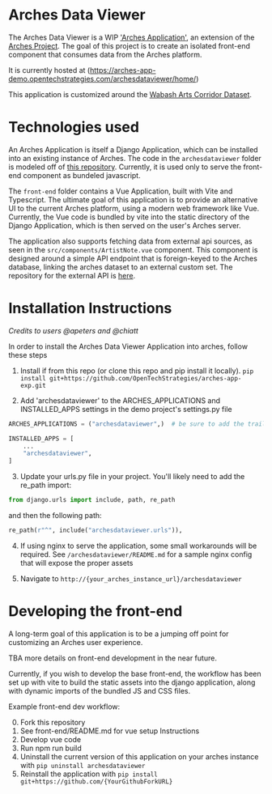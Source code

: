 # Arches Data Viewer
The Arches Data Viewer is a WIP ['Arches Application'](https://arches.readthedocs.io/en/stable/developing/extending/creating-apps/), an extension of the [Arches Project](https://www.archesproject.org/). The goal of this project is 
to create an isolated front-end component that consumes data from the Arches platform. 

It is currently hosted at (https://arches-app-demo.opentechstrategies.com/archesdataviewer/home/)

This application is customized around the [Wabash Arts Corridor Dataset](https://code.librehq.com/ots/arches/arches-demo-data).

# Technologies used
An Arches Application is itself a Django Application, which can be installed into an existing instance of Arches. 
The code in the ```archesdataviewer``` folder is modeled off of [this repository](https://github.com/chiatt/dashboard). Currently,
it is used only to serve the front-end component as bundeled javascript.

The ```front-end``` folder contains a Vue Application, built with Vite and Typescript. The ultimate goal of this application is to provide an alternative UI to the current Arches platform, using a modern web framework like Vue. Currently, the Vue code is bundled by vite into the static directory of the Django Application, which is then served on the user's Arches server.

The application also supports fetching data from external api sources, as seen in the `src/components/ArtistNote.vue` component. This component is designed around a simple API endpoint that is foreign-keyed to the Arches database, linking the arches dataset to an external custom set. The repository for the external API is [here](https://code.librehq.com/ots/arches/archesappremoteserver).

# Installation Instructions
*Credits to users @apeters and @chiatt*

In order to install the Arches Data Viewer Application into arches, follow these steps

1. Install if from this repo (or clone this repo and pip install it locally).
   ```pip install git+https://github.com/OpenTechStrategies/arches-app-exp.git```

2. Add 'archesdataviewer' to the ARCHES_APPLICATIONS and INSTALLED_APPS settings in the demo project's settings.py file
```python
ARCHES_APPLICATIONS = ("archesdataviewer",)  # be sure to add the trailing comma!

INSTALLED_APPS = [
    ...
    "archesdataviewer",
]
```
3. Update your urls.py file in your project. You'll likely need to add the re_path import:
```python
from django.urls import include, path, re_path
```
and then the following path:
```python
re_path(r"^", include("archesdataviewer.urls")),
```
4. If using nginx to serve the application, some small workarounds will be required. See `/archesdataviewer/README.md` for a sample nginx config that will expose the proper assets

5. Navigate to ```
 http://{your_arches_instance_url}/archesdataviewer ```

# Developing the front-end

A long-term goal of this application is to be a jumping off point for customizing an Arches user experience. 

TBA more details on front-end development in the near future.

Currently, if you wish to develop the base front-end, the workflow has been set up with vite to build the static assets into the django application, along with dynamic imports of the bundled JS and CSS files.

Example front-end dev workflow:

0. Fork this repository
1. See front-end/README.md for vue setup Instructions
2. Develop vue code
3. Run npm run build
4. Uninstall the current version of this application on your arches instance with 
```pip uninstall archesdataviewer```
1. Reinstall the application with ```pip install git+https://github.com/{YourGithubForkURL}```
